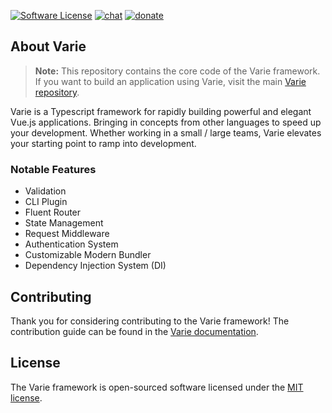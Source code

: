 [![Software License](https://img.shields.io/badge/license-MIT-brightgreen.svg?style=flat-square)](https://github.com/variejs/framework/blob/master/LICENSE)
[![chat](https://img.shields.io/badge/chat-discord-7289DA.svg?style=flat-square)](https://discordapp.com/invite/yjBtbvm)
[![donate](https://img.shields.io/badge/$-donate-ff5f5f.svg?style=flat-square)](https://www.paypal.me/lukepolo)

## About Varie

> **Note:** This repository contains the core code of the Varie framework. If you want to build an application using Varie, visit the main [Varie repository](https://github.com/variejs/varie).

Varie is a Typescript framework for rapidly building powerful and elegant Vue.js applications. Bringing
in concepts from other languages to speed up your development. Whether working in
a small / large teams, Varie elevates your starting point to ramp into
development.

### Notable Features

- Validation
- CLI Plugin
- Fluent Router
- State Management
- Request Middleware
- Authentication System
- Customizable Modern Bundler
- Dependency Injection System (DI)

## Contributing

Thank you for considering contributing to the Varie framework! The contribution guide can be found in the [Varie documentation](https://varie.io/docs/latest/contribution-guide).

## License

The Varie framework is open-sourced software licensed under the [MIT license](http://opensource.org/licenses/MIT).
